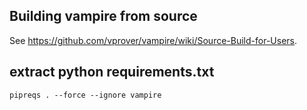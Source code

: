 
## Building vampire from source
See https://github.com/vprover/vampire/wiki/Source-Build-for-Users.

## extract python requirements.txt
```
pipreqs . --force --ignore vampire
```